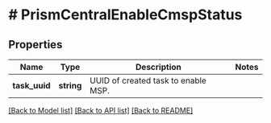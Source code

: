 # # PrismCentralEnableCmspStatus

## Properties

Name | Type | Description | Notes
------------ | ------------- | ------------- | -------------
**task_uuid** | **string** | UUID of created task to enable MSP. |

[[Back to Model list]](../../README.md#models) [[Back to API list]](../../README.md#endpoints) [[Back to README]](../../README.md)
